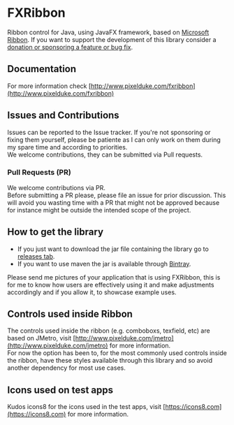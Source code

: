 # FXRibbon
Ribbon control for Java, using JavaFX framework, based on [Microsoft Ribbon](https://en.wikipedia.org/wiki/Ribbon_(computing)).
If you want to support the development of this library consider a [donation or sponsoring a feature or bug fix](http://www.pixelduke.com/contact).

## Documentation
For more information check [http://www.pixelduke.com/fxribbon](http://www.pixelduke.com/fxribbon)

## Issues and Contributions
Issues can be reported to the Issue tracker. If you're not sponsoring or fixing them yourself, please be patiente as I can only work on them during my spare time and according to priorities.  
We welcome contributions, they can be submitted via Pull requests.

### Pull Requests (PR)
We welcome contributions via PR.  
Before submitting a PR please, please file an issue for prior discussion. This will avoid you wasting time with a PR that
might not be approved because for instance might be outside the intended scope of the project.

## How to get the library
- If you just want to download the jar file containing the library go to [releases tab](https://github.com/dukke/FXRibbon/releases).
- If you want to use maven the jar is available through [Bintray](https://bintray.com/dukke/maven/FXRibbon).

Please send me pictures of your application that is using FXRibbon, this is for me to know how users are effectively using
it and make adjustments accordingly and if you allow it, to showcase example uses.

## Controls used inside Ribbon
The controls used inside the ribbon (e.g. comboboxs, texfield, etc)  are based on JMetro, visit [http://www.pixelduke.com/jmetro](http://www.pixelduke.com/jmetro)
for more information.  
For now the option has been to, for the most commonly used controls inside the ribbon, have these styles available through this library and so avoid another dependency for most use cases. 

## Icons used on test apps
Kudos icons8 for the icons used in the test apps, visit [https://icons8.com](https://icons8.com) for more information.